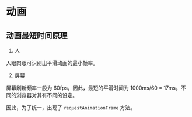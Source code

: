 # 动画

## 动画最短时间原理

  1. 人
  
  人眼肉眼可识别出平滑动画的最小帧率。

  2. 屏幕

  屏幕刷新频率一般为 60fps，因此，最短的平滑时间为 1000ms/60 = 17ms。不同的浏览器对其有不同的设定。

  因此，为了统一，出现了 `requestAnimationFrame` 方法。
